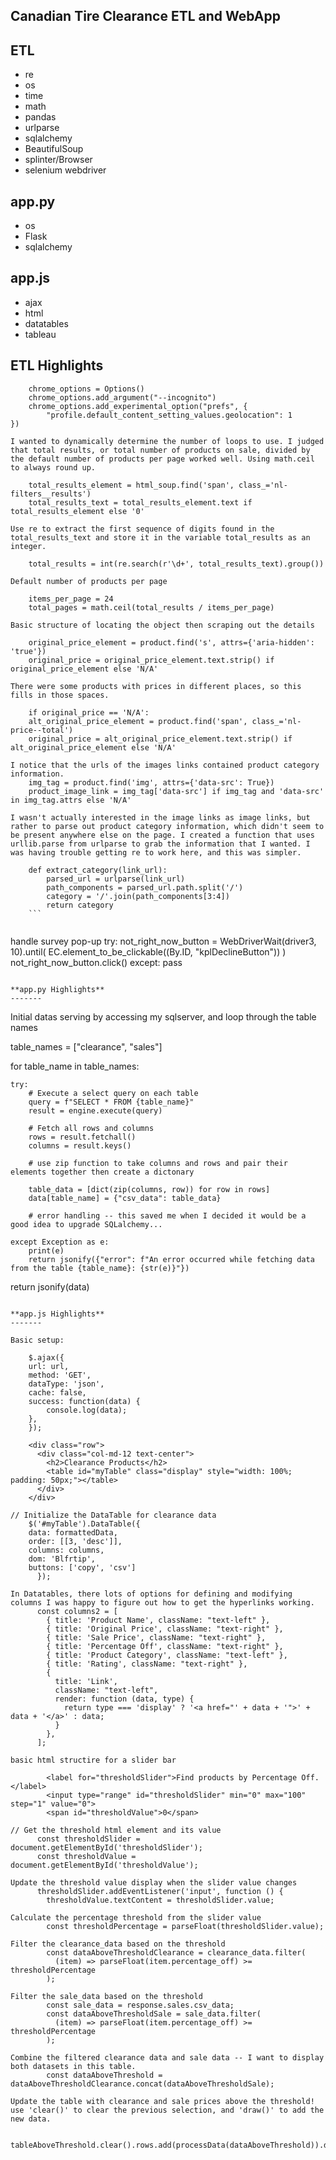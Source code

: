**Canadian Tire Clearance ETL and WebApp**
-------


**ETL**
-------
* re
* os
* time
* math
* pandas
* urlparse
* sqlalchemy
* BeautifulSoup
* splinter/Browser
* selenium webdriver

**app.py**
-------
* os
* Flask
* sqlalchemy

**app.js**
-------
* ajax
* html
* datatables
* tableau



**ETL Highlights**
-------

```
    chrome_options = Options()
    chrome_options.add_argument("--incognito")
    chrome_options.add_experimental_option("prefs", {
        "profile.default_content_setting_values.geolocation": 1
})
```


```
I wanted to dynamically determine the number of loops to use. I judged that total results, or total number of products on sale, divided by the default number of products per page worked well. Using math.ceil to always round up. 

    total_results_element = html_soup.find('span', class_='nl-filters__results')
    total_results_text = total_results_element.text if total_results_element else '0'

Use re to extract the first sequence of digits found in the total_results_text and store it in the variable total_results as an integer.

    total_results = int(re.search(r'\d+', total_results_text).group())

Default number of products per page

    items_per_page = 24
    total_pages = math.ceil(total_results / items_per_page)
```


```
Basic structure of locating the object then scraping out the details   

    original_price_element = product.find('s', attrs={'aria-hidden': 'true'})
    original_price = original_price_element.text.strip() if original_price_element else 'N/A'

There were some products with prices in different places, so this fills in those spaces. 

    if original_price == 'N/A':
    alt_original_price_element = product.find('span', class_='nl-price--total')
    original_price = alt_original_price_element.text.strip() if alt_original_price_element else 'N/A'

I notice that the urls of the images links contained product category information.
    img_tag = product.find('img', attrs={'data-src': True})
    product_image_link = img_tag['data-src'] if img_tag and 'data-src' in img_tag.attrs else 'N/A'

```


```
I wasn't actually interested in the image links as image links, but rather to parse out product category information, which didn't seem to be present anywhere else on the page. I created a function that uses urllib.parse from urlparse to grab the information that I wanted. I was having trouble getting re to work here, and this was simpler.

    def extract_category(link_url):
        parsed_url = urlparse(link_url)
        path_components = parsed_url.path.split('/')
        category = '/'.join(path_components[3:4])
        return category
    ```


```
handle survey pop-up
    try:
        not_right_now_button = WebDriverWait(driver3, 10).until(
            EC.element_to_be_clickable((By.ID, "kplDeclineButton"))
        )
        not_right_now_button.click()
    except:
        pass
```

**app.py Highlights**
-------

```
Initial datas serving by accessing my sqlserver, and loop through the table names

table_names = ["clearance", "sales"]

for table_name in table_names:

    try:
        # Execute a select query on each table
        query = f"SELECT * FROM {table_name}"
        result = engine.execute(query)
      
        # Fetch all rows and columns
        rows = result.fetchall()
        columns = result.keys()
        
        # use zip function to take columns and rows and pair their elements together then create a dictonary 

        table_data = [dict(zip(columns, row)) for row in rows]
        data[table_name] = {"csv_data": table_data}

        # error handling -- this saved me when I decided it would be a good idea to upgrade SQLalchemy...

    except Exception as e:
        print(e)
        return jsonify({"error": f"An error occurred while fetching data from the table {table_name}: {str(e)}"})

return jsonify(data)

```

**app.js Highlights**
-------

Basic setup: 
``````
```
    $.ajax({
    url: url,
    method: 'GET',
    dataType: 'json',
    cache: false,
    success: function(data) {
        console.log(data);
    },
    });
```

```
    <div class="row">
      <div class="col-md-12 text-center">
        <h2>Clearance Products</h2>
        <table id="myTable" class="display" style="width: 100%; padding: 50px;"></table>
      </div>
    </div>

```


```
// Initialize the DataTable for clearance data
    $('#myTable').DataTable({
    data: formattedData,
    order: [[3, 'desc']],
    columns: columns,
    dom: 'Blfrtip',
    buttons: ['copy', 'csv']
      });
```

```
In Datatables, there lots of options for defining and modifying columns I was happy to figure out how to get the hyperlinks working.
      const columns2 = [
        { title: 'Product Name', className: "text-left" },
        { title: 'Original Price', className: "text-right" },
        { title: 'Sale Price', className: "text-right" },
        { title: 'Percentage Off', className: "text-right" },
        { title: 'Product Category', className: "text-left" },
        { title: 'Rating', className: "text-right" },
        {
          title: 'Link',
          className: "text-left",
          render: function (data, type) {
            return type === 'display' ? '<a href="' + data + '">' + data + '</a>' : data;
          }
        },
      ];
```

```
basic html structire for a slider bar 

        <label for="thresholdSlider">Find products by Percentage Off.</label>
        <input type="range" id="thresholdSlider" min="0" max="100" step="1" value="0">
        <span id="thresholdValue">0</span>

```


```
// Get the threshold html element and its value
      const thresholdSlider = document.getElementById('thresholdSlider');
      const thresholdValue = document.getElementById('thresholdValue');

Update the threshold value display when the slider value changes
      thresholdSlider.addEventListener('input', function () {
        thresholdValue.textContent = thresholdSlider.value;

Calculate the percentage threshold from the slider value
        const thresholdPercentage = parseFloat(thresholdSlider.value);

Filter the clearance_data based on the threshold
        const dataAboveThresholdClearance = clearance_data.filter(
          (item) => parseFloat(item.percentage_off) >= thresholdPercentage
        );

Filter the sale_data based on the threshold
        const sale_data = response.sales.csv_data;
        const dataAboveThresholdSale = sale_data.filter(
          (item) => parseFloat(item.percentage_off) >= thresholdPercentage
        );

Combine the filtered clearance data and sale data -- I want to display both datasets in this table.
        const dataAboveThreshold = dataAboveThresholdClearance.concat(dataAboveThresholdSale);

Update the table with clearance and sale prices above the threshold! use 'clear()' to clear the previous selection, and 'draw()' to add the new data.

        tableAboveThreshold.clear().rows.add(processData(dataAboveThreshold)).draw();

```